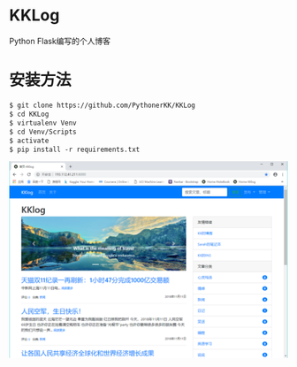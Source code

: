 # KKLog
Python Flask编写的个人博客
# 安装方法
```
$ git clone https://github.com/PythonerKK/KKLog
$ cd KKLog
$ virtualenv Venv
$ cd Venv/Scripts
$ activate
$ pip install -r requirements.txt
```

![Image text](https://github.com/PythonerKK/KKLog/blob/master/show.png)



